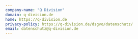 ```yaml
---
company-name: "Q Division"
domain: q-division.de
home: https://q-division.de
privacy-policy: https://q-division.de/dsgvo/datenschutz/
email: datenschutz@q-division.de
---
```




